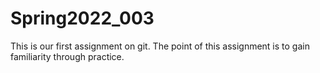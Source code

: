 # Spring2022_003
This is our first assignment on git. The point of this assignment is to gain familiarity through practice.
